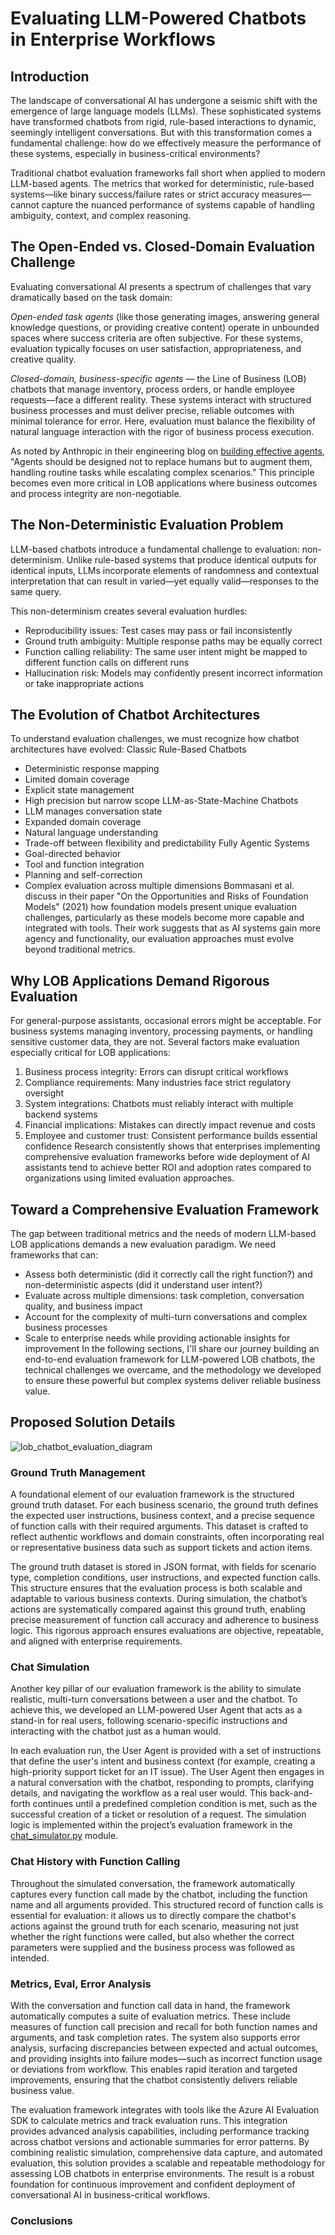 # Evaluating LLM-Powered Chatbots in Enterprise Workflows

## Introduction

The landscape of conversational AI has undergone a seismic shift with the emergence of large language models (LLMs). These sophisticated systems have transformed chatbots from rigid, rule-based interactions to dynamic, seemingly intelligent conversations. But with this transformation comes a fundamental challenge: how do we effectively measure the performance of these systems, especially in business-critical environments?

Traditional chatbot evaluation frameworks fall short when applied to modern LLM-based agents. The metrics that worked for deterministic, rule-based systems—like binary success/failure rates or strict accuracy measures—cannot capture the nuanced performance of systems capable of handling ambiguity, context, and complex reasoning.

## The Open-Ended vs. Closed-Domain Evaluation Challenge

Evaluating conversational AI presents a spectrum of challenges that vary dramatically based on the task domain:

*Open-ended task agents* (like those generating images, answering general knowledge questions, or providing creative content) operate in unbounded spaces where success criteria are often subjective. For these systems, evaluation typically focuses on user satisfaction, appropriateness, and creative quality.

*Closed-domain, business-specific agents* — the Line of Business (LOB) chatbots that manage inventory, process orders, or handle employee requests—face a different reality. These systems interact with structured business processes and must deliver precise, reliable outcomes with minimal tolerance for error. Here, evaluation must balance the flexibility of natural language interaction with the rigor of business process execution.

As noted by Anthropic in their engineering blog on [building effective agents](https://www.anthropic.com/engineering/building-effective-agents), "Agents should be designed not to replace humans but to augment them, handling routine tasks while escalating complex scenarios." This principle becomes even more critical in LOB applications where business outcomes and process integrity are non-negotiable.

## The Non-Deterministic Evaluation Problem

LLM-based chatbots introduce a fundamental challenge to evaluation: non-determinism. Unlike rule-based systems that produce identical outputs for identical inputs, LLMs incorporate elements of randomness and contextual interpretation that can result in varied—yet equally valid—responses to the same query.

This non-determinism creates several evaluation hurdles:

- Reproducibility issues: Test cases may pass or fail inconsistently
- Ground truth ambiguity: Multiple response paths may be equally correct
- Function calling reliability: The same user intent might be mapped to different function calls on different runs
- Hallucination risk: Models may confidently present incorrect information or take inappropriate actions

## The Evolution of Chatbot Architectures

To understand evaluation challenges, we must recognize how chatbot architectures have evolved:
Classic Rule-Based Chatbots

- Deterministic response mapping
- Limited domain coverage
- Explicit state management
- High precision but narrow scope
LLM-as-State-Machine Chatbots
- LLM manages conversation state
- Expanded domain coverage
- Natural language understanding
- Trade-off between flexibility and predictability
Fully Agentic Systems
- Goal-directed behavior
- Tool and function integration
- Planning and self-correction
- Complex evaluation across multiple dimensions
Bommasani et al. discuss in their paper "On the Opportunities and Risks of Foundation Models" (2021) how foundation models present unique evaluation challenges, particularly as these models become more capable and integrated with tools. Their work suggests that as AI systems gain more agency and functionality, our evaluation approaches must evolve beyond traditional metrics.

## Why LOB Applications Demand Rigorous Evaluation

For general-purpose assistants, occasional errors might be acceptable. For business systems managing inventory, processing payments, or handling sensitive customer data, they are not. Several factors make evaluation especially critical for LOB applications:

1. Business process integrity: Errors can disrupt critical workflows
2. Compliance requirements: Many industries face strict regulatory oversight
3. System integrations: Chatbots must reliably interact with multiple backend systems
4. Financial implications: Mistakes can directly impact revenue and costs
5. Employee and customer trust: Consistent performance builds essential confidence
Research consistently shows that enterprises implementing comprehensive evaluation frameworks before wide deployment of AI assistants tend to achieve better ROI and adoption rates compared to organizations using limited evaluation approaches.

## Toward a Comprehensive Evaluation Framework

The gap between traditional metrics and the needs of modern LLM-based LOB applications demands a new evaluation paradigm. We need frameworks that can:

- Assess both deterministic (did it correctly call the right function?) and non-deterministic aspects (did it understand user intent?)
- Evaluate across multiple dimensions: task completion, conversation quality, and business impact
- Account for the complexity of multi-turn conversations and complex business processes
- Scale to enterprise needs while providing actionable insights for improvement
In the following sections, I'll share our journey building an end-to-end evaluation framework for LLM-powered LOB chatbots, the technical challenges we overcame, and the methodology we developed to ensure these powerful but complex systems deliver reliable business value.

## Proposed Solution Details

![lob_chatbot_evaluation_diagram](./docs/evaluation/lob_chatbot_eval_diagram.png)

### Ground Truth Management

A foundational element of our evaluation framework is the structured ground truth dataset. For each business scenario, the ground truth defines the expected user instructions, business context, and a precise sequence of function calls with their required arguments. This dataset is crafted to reflect authentic workflows and domain constraints, often incorporating real or representative business data such as support tickets and action items.

The ground truth dataset is stored in JSON format, with fields for scenario type, completion conditions, user instructions, and expected function calls. This structure ensures that the evaluation process is both scalable and adaptable to various business contexts. During simulation, the chatbot’s actions are systematically compared against this ground truth, enabling precise measurement of function call accuracy and adherence to business logic. This rigorous approach ensures evaluations are objective, repeatable, and aligned with enterprise requirements.

### Chat Simulation

Another key pillar of our evaluation framework is the ability to simulate realistic, multi-turn conversations between a user and the chatbot. To achieve this, we developed an LLM-powered User Agent that acts as a stand-in for real users, following scenario-specific instructions and interacting with the chatbot just as a human would.

In each evaluation run, the User Agent is provided with a set of instructions that define the user's intent and business context (for example, creating a high-priority support ticket for an IT issue). The User Agent then engages in a natural conversation with the chatbot, responding to prompts, clarifying details, and navigating the workflow as a real user would. This back-and-forth continues until a predefined completion condition is met, such as the successful creation of a ticket or resolution of a request. The simulation logic is implemented within the project’s evaluation framework in the [chat_simulator.py](https://github.com/marcgs/lob-chatbot-sample/blob/main/evaluation/chatbot/simulation/chat_simulator.py) module.

### Chat History with Function Calling

Throughout the simulated conversation, the framework automatically captures every function call made by the chatbot, including the function name and all arguments provided. This structured record of function calls is essential for evaluation: it allows us to directly compare the chatbot's actions against the ground truth for each scenario, measuring not just whether the right functions were called, but also whether the correct parameters were supplied and the business process was followed as intended.

### Metrics, Eval, Error Analysis

With the conversation and function call data in hand, the framework automatically computes a suite of evaluation metrics. These include measures of function call precision and recall for both function names and arguments, and task completion rates. The system also supports error analysis, surfacing discrepancies between expected and actual outcomes, and providing insights into failure modes—such as incorrect function usage or deviations from workflow. This enables rapid iteration and targeted improvements, ensuring that the chatbot consistently delivers reliable business value.

The evaluation framework integrates with tools like the Azure AI Evaluation SDK to calculate metrics and track evaluation runs. This integration provides advanced analysis capabilities, including performance tracking across chatbot versions and actionable summaries for error patterns. By combining realistic simulation, comprehensive data capture, and automated evaluation, this solution provides a scalable and repeatable methodology for assessing LOB chatbots in enterprise environments. The result is a robust foundation for continuous improvement and confident deployment of conversational AI in business-critical workflows.

### Conclusions
